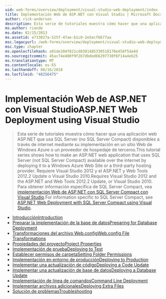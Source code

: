 ```yaml
---
uid: web-forms/overview/deployment/visual-studio-web-deployment/index
title: Implementación Web de ASP.NET con Visual Studio | Microsoft Docs
author: rick-anderson
description: Esta serie de tutoriales muestra cómo hacer que una aplicación web ASP.NET que usa SQL Server (no SQL Server Compact) disponibles a través de internet mediante la implementación de t...
ms.author: riande
ms.date: 02/15/2013
ms.assetid: e733027a-525f-47ae-b1c0-2e5ecf6677aa
msc.legacyurl: /web-forms/overview/deployment/visual-studio-web-deployment
msc.type: chapter
ms.openlocfilehash: a91de204f821cd8301485330518170e458f5da4d
ms.sourcegitcommit: 45ac74e400f9f2b7dbded66297730f6f14a4eb25
ms.translationtype: MT
ms.contentlocale: es-ES
ms.lasthandoff: 08/16/2018
ms.locfileid: "48256475"
---
```

<a name="aspnet-web-deployment-using-visual-studio"></a><span data-ttu-id="4043a-103">Implementación Web de ASP.NET con Visual Studio</span><span class="sxs-lookup"><span data-stu-id="4043a-103">ASP.NET Web Deployment using Visual Studio</span></span>
====================
> <span data-ttu-id="4043a-104">Esta serie de tutoriales muestra cómo hacer que una aplicación web ASP.NET que usa SQL Server (no SQL Server Compact) disponibles a través de internet mediante su implementación en un sitio Web de Windows Azure o un proveedor de hospedaje de terceros.</span><span class="sxs-lookup"><span data-stu-id="4043a-104">This tutorial series shows how to make an ASP.NET web application that uses SQL Server (not SQL Server Compact) available over the internet by deploying it to a Windows Azure Web Site or a third-party hosting provider.</span></span> <span data-ttu-id="4043a-105">Requiere Visual Studio 2012 y el ASP.NET y Web Tools 2012.2 Update o Visual Studio 2010.</span><span class="sxs-lookup"><span data-stu-id="4043a-105">Requires Visual Studio 2012 and the ASP.NET and Web Tools 2012.2 Update, or Visual Studio 2010.</span></span> <span data-ttu-id="4043a-106">Para obtener información específica de SQL Server Compact, vea [implementación Web de ASP.NET con SQL Server Compact con Visual Studio](../../older-versions-getting-started/deployment-to-a-hosting-provider/deployment-to-a-hosting-provider-introduction-1-of-12.md).</span><span class="sxs-lookup"><span data-stu-id="4043a-106">For information specific to SQL Server Compact, see [ASP.NET Web Deployment with SQL Server Compact using Visual Studio](../../older-versions-getting-started/deployment-to-a-hosting-provider/deployment-to-a-hosting-provider-introduction-1-of-12.md).</span></span>


- [<span data-ttu-id="4043a-107">Introducción</span><span class="sxs-lookup"><span data-stu-id="4043a-107">Introduction</span></span>](introduction.md)
- [<span data-ttu-id="4043a-108">Preparar la implementación de la base de datos</span><span class="sxs-lookup"><span data-stu-id="4043a-108">Preparing for Database Deployment</span></span>](preparing-databases.md)
- [<span data-ttu-id="4043a-109">Transformaciones del archivo Web.config</span><span class="sxs-lookup"><span data-stu-id="4043a-109">Web.config File Transformations</span></span>](web-config-transformations.md)
- [<span data-ttu-id="4043a-110">Propiedades del proyecto</span><span class="sxs-lookup"><span data-stu-id="4043a-110">Project Properties</span></span>](project-properties.md)
- [<span data-ttu-id="4043a-111">Implementación de prueba</span><span class="sxs-lookup"><span data-stu-id="4043a-111">Deploying to Test</span></span>](deploying-to-iis.md)
- [<span data-ttu-id="4043a-112">Establecer permisos de carpeta</span><span class="sxs-lookup"><span data-stu-id="4043a-112">Setting Folder Permissions</span></span>](setting-folder-permissions.md)
- [<span data-ttu-id="4043a-113">Implementación en entorno de producción</span><span class="sxs-lookup"><span data-stu-id="4043a-113">Deploying to Production</span></span>](deploying-to-production.md)
- [<span data-ttu-id="4043a-114">Implementar una actualización de código</span><span class="sxs-lookup"><span data-stu-id="4043a-114">Deploying a Code Update</span></span>](deploying-a-code-update.md)
- [<span data-ttu-id="4043a-115">Implementar una actualización de base de datos</span><span class="sxs-lookup"><span data-stu-id="4043a-115">Deploying a Database Update</span></span>](deploying-a-database-update.md)
- [<span data-ttu-id="4043a-116">Implementación de línea de comandos</span><span class="sxs-lookup"><span data-stu-id="4043a-116">Command Line Deployment</span></span>](command-line-deployment.md)
- [<span data-ttu-id="4043a-117">Implementar archivos adicionales</span><span class="sxs-lookup"><span data-stu-id="4043a-117">Deploying Extra Files</span></span>](deploying-extra-files.md)
- [<span data-ttu-id="4043a-118">Solución de problemas</span><span class="sxs-lookup"><span data-stu-id="4043a-118">Troubleshooting</span></span>](troubleshooting.md)
